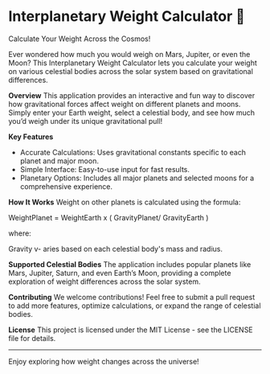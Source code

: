 # Interplanetary Weight Calculator 🌌
Calculate Your Weight Across the Cosmos!

Ever wondered how much you would weigh on Mars, Jupiter, or even the Moon? This Interplanetary Weight Calculator lets you calculate your weight on various celestial bodies across the solar system based on gravitational differences.

**Overview**
This application provides an interactive and fun way to discover how gravitational forces affect weight on different planets and moons. Simply enter your Earth weight, select a celestial body, and see how much you’d weigh under its unique gravitational pull!

**Key Features**
- Accurate Calculations: Uses gravitational constants specific to each planet and major moon.
- Simple Interface: Easy-to-use input for fast results.
- Planetary Options: Includes all major planets and selected moons for a comprehensive experience.

**How It Works**
Weight on other planets is calculated using the formula:

WeightPlanet = WeightEarth x ( GravityPlanet/ GravityEarth )

where:

Gravity v- aries based on each celestial body's mass and radius.

**Supported Celestial Bodies**
The application includes popular planets like Mars, Jupiter, Saturn, and even Earth’s Moon, providing a complete exploration of weight differences across the solar system.

**Contributing**
We welcome contributions! Feel free to submit a pull request to add more features, optimize calculations, or expand the range of celestial bodies.

**License**
This project is licensed under the MIT License - see the LICENSE file for details.

------------


Enjoy exploring how weight changes across the universe!
